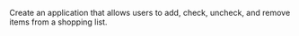  Create an application that allows users to add, check, uncheck, and remove items from a shopping list.